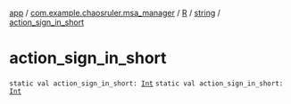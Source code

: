 [app](../../../index.md) / [com.example.chaosruler.msa_manager](../../index.md) / [R](../index.md) / [string](index.md) / [action_sign_in_short](.)

# action_sign_in_short

`static val action_sign_in_short: `[`Int`](https://kotlinlang.org/api/latest/jvm/stdlib/kotlin/-int/index.html)
`static val action_sign_in_short: `[`Int`](https://kotlinlang.org/api/latest/jvm/stdlib/kotlin/-int/index.html)